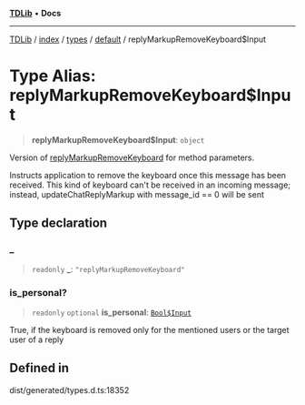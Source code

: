 [**TDLib**](../../../../../../README.md) • **Docs**

***

[TDLib](../../../../../../modules.md) / [index](../../../../../README.md) / [types](../../../README.md) / [default](../README.md) / replyMarkupRemoveKeyboard$Input

# Type Alias: replyMarkupRemoveKeyboard$Input

> **replyMarkupRemoveKeyboard$Input**: `object`

Version of [replyMarkupRemoveKeyboard](replyMarkupRemoveKeyboard.md) for method parameters.

Instructs application to remove the keyboard once this message has been received. This kind of keyboard can't be received in an incoming message; instead, updateChatReplyMarkup with message_id == 0 will be sent

## Type declaration

### \_

> `readonly` **\_**: `"replyMarkupRemoveKeyboard"`

### is\_personal?

> `readonly` `optional` **is\_personal**: [`Bool$Input`](Bool$Input.md)

True, if the keyboard is removed only for the mentioned users or the target user of a reply

## Defined in

dist/generated/types.d.ts:18352
